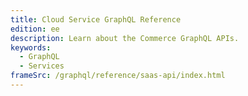 ```yaml
---
title: Cloud Service GraphQL Reference
edition: ee
description: Learn about the Commerce GraphQL APIs.
keywords:
  - GraphQL
  - Services
frameSrc: /graphql/reference/saas-api/index.html
---
```





